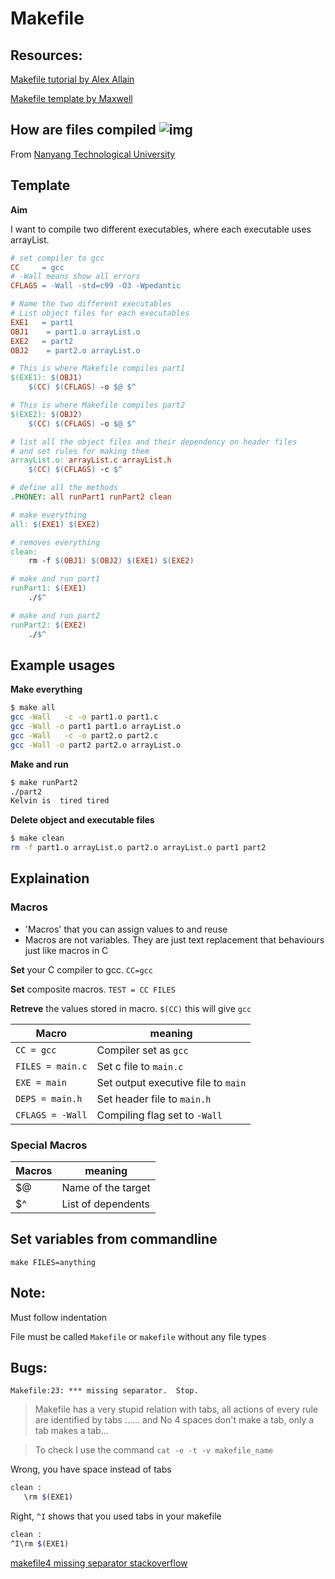 
# Makefile

## Resources: 

[Makefile tutorial by Alex Allain](https://www.cprogramming.com/tutorial/makefiles.html) 

[Makefile template by Maxwell](http://www.cs.colby.edu/maxwell/courses/tutorials/maketutor/) 

## How are files compiled ![img](https://www3.ntu.edu.sg/home/ehchua/programming/cpp/images/GCC_CompilationProcess.png)

From [Nanyang Technological University](https://www3.ntu.edu.sg/home/ehchua/programming/cpp/gcc_make.html)

## Template

**Aim**

I want to compile two different executables, where each executable uses arrayList.

```makefile
# set compiler to gcc
CC     = gcc
# -Wall means show all errors
CFLAGS = -Wall -std=c99 -O3 -Wpedantic

# Name the two different executables
# List object files for each executables
EXE1   = part1
OBJ1    = part1.o arrayList.o
EXE2   = part2
OBJ2    = part2.o arrayList.o

# This is where Makefile compiles part1
$(EXE1): $(OBJ1)
	$(CC) $(CFLAGS) -o $@ $^

# This is where Makefile compiles part2
$(EXE2): $(OBJ2)
	$(CC) $(CFLAGS) -o $@ $^

# list all the object files and their dependency on header files
# and set rules for making them
arrayList.o: arrayList.c arrayList.h
	$(CC) $(CFLAGS) -c $^

# define all the methods
.PHONEY: all runPart1 runPart2 clean

# make everything
all: $(EXE1) $(EXE2)

# removes everything
clean:
	rm -f $(OBJ1) $(OBJ2) $(EXE1) $(EXE2)

# make and run part1
runPart1: $(EXE1)
	./$^ 

# make and run part2
runPart2: $(EXE2)
	./$^ 
```

## Example usages

**Make everything**

```bash
$ make all
gcc -Wall   -c -o part1.o part1.c
gcc -Wall -o part1 part1.o arrayList.o
gcc -Wall   -c -o part2.o part2.c
gcc -Wall -o part2 part2.o arrayList.o
```

**Make and run**

```bash
$ make runPart2
./part2
Kelvin is  tired tired
```

**Delete object and executable files**

```bash
$ make clean
rm -f part1.o arrayList.o part2.o arrayList.o part1 part2
```



## Explaination

### Macros

- 'Macros' that you can assign values to and reuse
- Macros are not variables. They are just text replacement that behaviours just like macros in C

**Set** your C compiler to gcc. `CC=gcc` 

**Set** composite macros. `TEST = CC FILES`

**Retreve** the values stored in macro. `$(CC)` this will give `gcc`

| Macro            | meaning                             |
| ---------------- | ----------------------------------- |
| `CC = gcc`       | Compiler set as `gcc`               |
| `FILES = main.c` | Set c file to `main.c`              |
| `EXE = main`     | Set output executive file to `main` |
| `DEPS = main.h`  | Set header file to `main.h`         |
| `CFLAGS = -Wall` | Compiling flag set to `-Wall`       |

### Special Macros

| Macros | meaning            |
| ------ | ------------------ |
| $@     | Name of the target |
| $^     | List of dependents |


## Set variables from commandline

`make FILES=anything`

## Note:

Must follow indentation

File must be called `Makefile` or `makefile` without any file types

## Bugs:
`Makefile:23: *** missing separator.  Stop.`

> Makefile has a very stupid relation with tabs, all actions of every rule are identified by tabs ...... and No 4 spaces don't make a tab, only a tab makes a tab...

> To check I use the command `cat -e -t -v makefile_name`

Wrong, you have space instead of tabs

```bash
clean :
   \rm $(EXE1)
```

Right, `^I` shows that you used tabs in your makefile

```bash
clean :
^I\rm $(EXE1)
```

[makefile4 missing separator stackoverflow](https://stackoverflow.com/questions/16931770/makefile4-missing-separator-stop)
